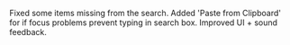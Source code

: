 Fixed some items missing from the search. Added 'Paste from Clipboard' for if focus problems prevent typing in search box. Improved UI + sound feedback.
